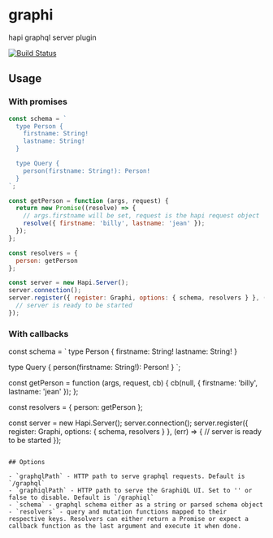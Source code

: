 # graphi
hapi graphql server plugin

[![Build Status](https://secure.travis-ci.org/geek/graphi.svg)](http://travis-ci.org/geek/graphi)


## Usage

### With promises

```js
const schema = `
  type Person {
    firstname: String!
    lastname: String!
  }

  type Query {
    person(firstname: String!): Person!
  }
`;

const getPerson = function (args, request) {
  return new Promise((resolve) => {
    // args.firstname will be set, request is the hapi request object
    resolve({ firstname: 'billy', lastname: 'jean' });
  });
};

const resolvers = {
  person: getPerson
};

const server = new Hapi.Server();
server.connection();
server.register({ register: Graphi, options: { schema, resolvers } }, (err) => {
  // server is ready to be started
});
```

### With callbacks

const schema = `
  type Person {
    firstname: String!
    lastname: String!
  }

  type Query {
    person(firstname: String!): Person!
  }
`;

const getPerson = function (args, request, cb) {
  cb(null, { firstname: 'billy', lastname: 'jean' });
};

const resolvers = {
  person: getPerson
};

const server = new Hapi.Server();
server.connection();
server.register({ register: Graphi, options: { schema, resolvers } }, (err) => {
  // server is ready to be started
});
```

## Options

- `graphqlPath` - HTTP path to serve graphql requests. Default is `/graphql`
- `graphiqlPath` - HTTP path to serve the GraphiQL UI. Set to '' or false to disable. Default is `/graphiql`
- `schema` - graphql schema either as a string or parsed schema object
- `resolvers` - query and mutation functions mapped to their respective keys. Resolvers can either return a Promise or expect a callback function as the last argument and execute it when done.
